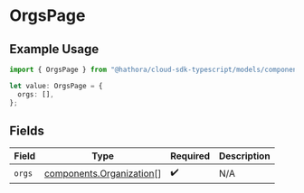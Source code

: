 # OrgsPage

## Example Usage

```typescript
import { OrgsPage } from "@hathora/cloud-sdk-typescript/models/components";

let value: OrgsPage = {
  orgs: [],
};
```

## Fields

| Field                                                                | Type                                                                 | Required                                                             | Description                                                          |
| -------------------------------------------------------------------- | -------------------------------------------------------------------- | -------------------------------------------------------------------- | -------------------------------------------------------------------- |
| `orgs`                                                               | [components.Organization](../../models/components/organization.md)[] | :heavy_check_mark:                                                   | N/A                                                                  |